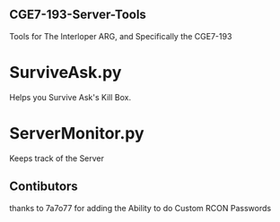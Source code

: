 ## CGE7-193-Server-Tools
Tools for The Interloper ARG, and Specifically the CGE7-193

# SurviveAsk.py
Helps you Survive Ask's Kill Box.
# ServerMonitor.py
Keeps track of the Server


## Contibutors
thanks to 7a7o77 for adding the Ability to do Custom RCON Passwords
